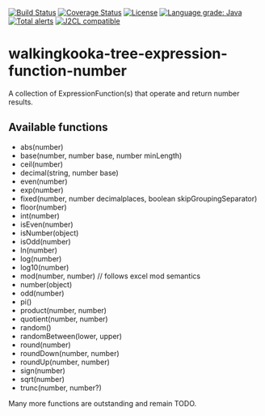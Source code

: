 [![Build Status](https://github.com/mP1/walkingkooka-tree-expression-function-number/actions/workflows/build.yaml/badge.svg)](https://github.com/mP1/walkingkooka-tree-expression-function-number/actions/workflows/build.yaml/badge.svg)
[![Coverage Status](https://coveralls.io/repos/github/mP1/walkingkooka-tree-expression-function-number/badge.svg?branch=master)](https://coveralls.io/github/mP1/walkingkooka-tree-expression-function-number?branch=master)
[![License](https://img.shields.io/badge/License-Apache%202.0-blue.svg)](https://opensource.org/licenses/Apache-2.0)
[![Language grade: Java](https://img.shields.io/lgtm/grade/java/g/mP1/walkingkooka-tree-expression-function-number.svg?logo=lgtm&logoWidth=18)](https://lgtm.com/projects/g/mP1/walkingkooka-tree-expression-function-number/context:java)
[![Total alerts](https://img.shields.io/lgtm/alerts/g/mP1/walkingkooka-tree-expression-function-number.svg?logo=lgtm&logoWidth=18)](https://lgtm.com/projects/g/mP1/walkingkooka-tree-expression-function-number/alerts/)
[![J2CL compatible](https://img.shields.io/badge/J2CL-compatible-brightgreen.svg)](https://github.com/mP1/j2cl-central)


# walkingkooka-tree-expression-function-number
A collection of ExpressionFunction(s) that operate and return number results.


## Available functions

- abs(number)
- base(number, number base, number minLength)
- ceil(number)
- decimal(string, number base)
- even(number)
- exp(number)
- fixed(number, number decimalplaces, boolean skipGroupingSeparator)
- floor(number)
- int(number)
- isEven(number)
- isNumber(object)
- isOdd(number)
- ln(number)
- log(number)
- log10(number)
- mod(number, number) // follows excel mod semantics
- number(object)
- odd(number)
- pi()
- product(number, number)
- quotient(number, number)
- random()
- randomBetween(lower, upper)
- round(number)
- roundDown(number, number)
- roundUp(number, number)
- sign(number)
- sqrt(number)
- trunc(number, number?)


Many more functions are outstanding and remain TODO.


